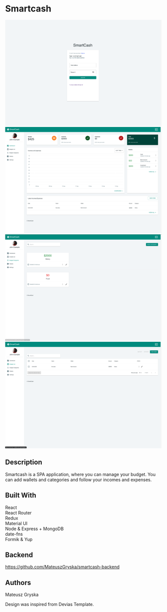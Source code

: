 # Smartcash

![login view](/screenshot4.png)
![dashboard view](/screenshot1.png)
![categories view](/screenshot2.png)
![incomes and expenses view](/screenshot3.png)


## Description

Smartcash is a SPA application, where you can manage your budget. You can add wallets and categories and follow your incomes and expenses.

## Built With
React <br />
React Router <br />
Redux <br />
Material UI <br />
Node & Express + MongoDB <br />
date-fns <br />
Formik & Yup <br />

## Backend
https://github.com/MateuszGryska/smartcash-backend

## Authors
Mateusz Gryska

Design was inspired from Devias Template.
